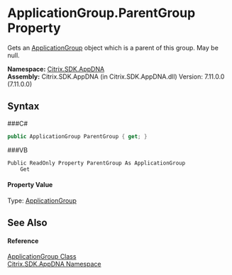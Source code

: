 # ApplicationGroup.ParentGroup Property 
 

Gets an <a href="T_Citrix_SDK_AppDNA_ApplicationGroup">ApplicationGroup</a> object which is a parent of this group. May be null.

**Namespace:**&nbsp;<a href="N_Citrix_SDK_AppDNA">Citrix.SDK.AppDNA</a><br />**Assembly:**&nbsp;Citrix.SDK.AppDNA (in Citrix.SDK.AppDNA.dll) Version: 7.11.0.0 (7.11.0.0)

## Syntax

###C#
```csharp
public ApplicationGroup ParentGroup { get; }
```

###VB
```vbnet
Public ReadOnly Property ParentGroup As ApplicationGroup
	Get
```


#### Property Value
Type: <a href="T_Citrix_SDK_AppDNA_ApplicationGroup">ApplicationGroup</a>

## See Also


#### Reference
<a href="T_Citrix_SDK_AppDNA_ApplicationGroup">ApplicationGroup Class</a><br /><a href="N_Citrix_SDK_AppDNA">Citrix.SDK.AppDNA Namespace</a><br />